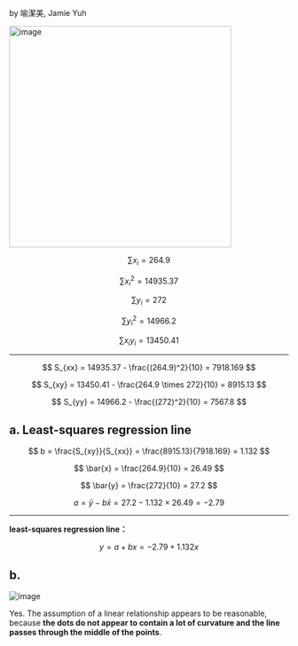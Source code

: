 by 喻潔美, Jamie Yuh 

<img width="400" alt="image" src="https://github.com/user-attachments/assets/0e3be901-9af9-42fa-b7a5-5a65eeb1b211" />

$$
\sum x_i = 264.9
$$

$$
\sum x_i^2 = 14935.37
$$

$$
\sum y_i = 272
$$

$$
\sum y_i^2 = 14966.2
$$

$$
\sum x_i y_i = 13450.41
$$

---

$$
S_{xx} = 14935.37 - \frac{(264.9)^2}{10} = 7918.169
$$

$$
S_{xy} = 13450.41 - \frac{264.9 \times 272}{10} = 8915.13
$$

$$
S_{yy} = 14966.2 - \frac{(272)^2}{10} = 7567.8
$$

## a. Least-squares regression line

$$
b = \frac{S_{xy}}{S_{xx}} = \frac{8915.13}{7918.169} = 1.132
$$

$$
\bar{x} = \frac{264.9}{10} = 26.49
$$

$$
\bar{y} = \frac{272}{10} = 27.2
$$

$$
a = \bar{y} - b \bar{x} = 27.2 - 1.132 \times 26.49 = -2.79
$$

---

**least-squares regression line：**

$$
y = a + b x = -2.79 + 1.132 x
$$

## b.
![image](https://github.com/user-attachments/assets/f773115f-f602-4335-a0fd-67c10b6c1345)

Yes. The assumption of a linear relationship appears to be reasonable, because **the dots do not appear to contain a lot of curvature and the line passes through the middle of the points**.
